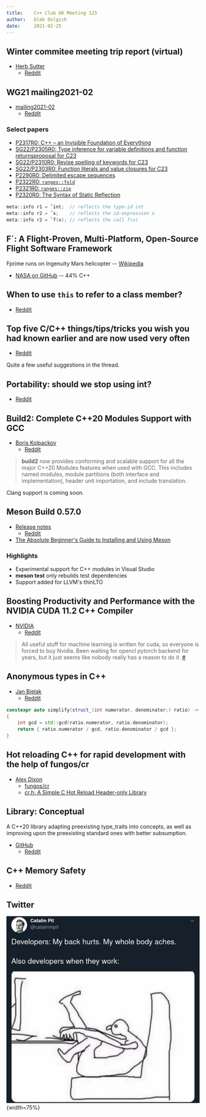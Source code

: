 ```yaml
---
title:    C++ Club UK Meeting 123
author:   Gleb Dolgich
date:     2021-02-25
---
```


## Winter commitee meeting trip report (virtual)

* [Herb Sutter](https://herbsutter.com/2021/02/22/trip-report-winter-2021-iso-c-standards-meeting-virtual/)
  * [Reddit](https://www.reddit.com/r/cpp/comments/lpzz5s/trip_report_winter_2021_iso_c_standards_meeting/)

## WG21 mailing2021-02

* [mailing2021-02](http://www.open-std.org/jtc1/sc22/wg21/docs/papers/2021/#mailing2021-02)
  * [Reddit](https://www.reddit.com/r/cpp/comments/lpdblb/wg21_aka_c_standard_committee_february_2021/)

### Select papers

* [P2317R0: C++ – an Invisible Foundation of Everything](http://www.open-std.org/jtc1/sc22/wg21/docs/papers/2021/p2317r0.pdf)
* [SG22/P2305R0: Type inference for variable definitions and function returnsproposal for C23](http://www.open-std.org/jtc1/sc22/wg21/docs/papers/2021/p2305r0.pdf)
* [SG22/P2310R0: Revise spelling of keywords for C23](http://www.open-std.org/jtc1/sc22/wg21/docs/papers/2021/p2310r0.pdf)
* [SG22/P2303R0: Function literals and value closures for C23](http://www.open-std.org/jtc1/sc22/wg21/docs/papers/2021/p2303r0.pdf)
* [P2290R0: Delimited escape sequences](http://www.open-std.org/jtc1/sc22/wg21/docs/papers/2021/p2290r0.pdf)
* [P2322R0: `ranges::fold`](http://www.open-std.org/jtc1/sc22/wg21/docs/papers/2021/p2322r0.html)
* [P2321R0: `ranges::zip`](http://www.open-std.org/jtc1/sc22/wg21/docs/papers/2021/p2321r0.html)
* [P2320R0: The Syntax of Static Reflection](http://www.open-std.org/jtc1/sc22/wg21/docs/papers/2021/p2320r0.pdf)

```cpp
meta::info r1 = ˆint;  // reflects the type-id int
meta::info r2 = ˆx;    // reflects the id-expression x
meta::info r2 = ˆf(x); // reflects the call f(x)
```

## F´: A Flight-Proven, Multi-Platform, Open-Source Flight Software Framework

Fprime runs on Ingenuity Mars helicopter -- [Wikipedia](https://en.wikipedia.org/wiki/Ingenuity_(Mars_helicopter))

* [NASA on GitHub](https://github.com/nasa/fprime) -- 44% C++

## When to use `this` to refer to a class member?

* [Reddit](https://www.reddit.com/r/cpp/comments/lnoni4/when_use_of_this_to_refer_to_a_class_member/)

## Top five C/C++ things/tips/tricks you wish you had known earlier and are now used very often

* [Reddit](https://www.reddit.com/r/cpp/comments/lnqvf6/top_five_cc_thingstipstricks_you_wish_you_had/?ref=share&ref_source=link)

Quite a few useful suggestions in the thread.

## Portability: should we stop using int?

* [Reddit](https://www.reddit.com/r/cpp/comments/lja95p/portability_should_we_stop_using_int/?ref=share&ref_source=link)

## Build2: Complete C++20 Modules Support with GCC

* [Boris Kolpackov](https://build2.org/blog/build2-cxx20-modules-gcc.xhtml)
  * [Reddit](https://www.reddit.com/r/cpp/comments/ll1l6z/build2_complete_c20_modules_support_with_gcc/)

> **build2** now provides conforming and scalable support for all the major C++20 Modules features when used with GCC. This includes named modules, module partitions (both interface and implementation), header unit importation, and include translation.

Clang support is coming soon.

## Meson Build 0.57.0

* [Release notes](https://mesonbuild.com/Release-notes-for-0-57-0.html)
  * [Reddit](https://www.reddit.com/r/cpp/comments/ljwix0/meson_build_system_0570_is_out_with_experimental/?ref=share&ref_source=link)
* [The Absolute Beginner's Guide to Installing and Using Meson](https://mesonbuild.com/SimpleStart.html)

### Highlights

* Experimental support for C++ modules in Visual Studio
* **meson test** only rebuilds test dependencies
* Support added for LLVM's thinLTO

## Boosting Productivity and Performance with the NVIDIA CUDA 11.2 C++ Compiler

* [NVIDIA](https://developer.nvidia.com/blog/boosting-productivity-and-performance-with-the-nvidia-cuda-11-2-c-compiler/)
  * [Reddit](https://www.reddit.com/r/cpp/comments/lixejk/boosting_productivity_and_performance_with_the/?ref=share&ref_source=link)

> All useful stuff for machine learning is written for cuda, so everyone is forced to buy Nvidia. Been waiting for opencl pytorch backend for years, but it just seems like nobody really has a reason to do it. [#](https://www.reddit.com/r/cpp/comments/lixejk/boosting_productivity_and_performance_with_the/gn70ega/)

## Anonymous types in C++

* [Jan Bielak](https://janbielak.com/index.php/2021/01/15/anonymous-types-in-c/)
  * [Reddit](https://www.reddit.com/r/cpp/comments/ky56k7/anonymous_types_in_c/)

```cpp
constexpr auto simplify(struct_(int numerator, denominator;) ratio) -> decltype(ratio)
{
    int gcd = std::gcd(ratio.numerator, ratio.denominator);
    return { ratio.numerator / gcd, ratio.denominator / gcd };
}
```

## Hot reloading C++ for rapid development with the help of **fungos/cr**

* [Alex Dixon](https://www.polymonster.co.uk/blog/live-reloading)
  * [fungos/cr](https://github.com/fungos/cr)
  * [cr.h: A Simple C Hot Reload Header-only Library](https://fungos.github.io/cr-simple-c-hot-reload/)

## Library: Conceptual

A C++20 library adapting preexisting type_traits into concepts, as well as improving upon the preexisting standard ones with better subsumption.

* [GitHub](https://github.com/Hamondorf/conceptual)
  * [Reddit](https://www.reddit.com/r/cpp/comments/lbw45p/my_extended_concepts_library/?ref=share&ref_source=link)

## C++ Memory Safety

* [Reddit](https://www.reddit.com/r/cpp/comments/lc1axl/c_memory_safety/?ref=share&ref_source=link)

## Twitter

![](img/my-back-hurts.jpg){width=75%}
